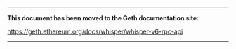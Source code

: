 ***

**This document has been moved to the Geth documentation site:**

https://geth.ethereum.org/docs/whisper/whisper-v6-rpc-api

***